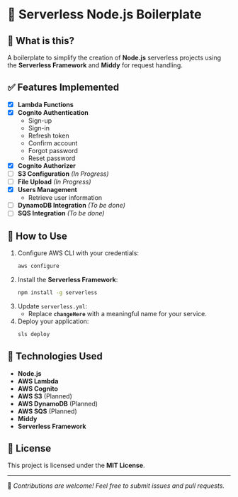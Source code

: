 # 🚀 Serverless Node.js Boilerplate

## 📌 What is this?
A boilerplate to simplify the creation of **Node.js** serverless projects using the **Serverless Framework** and **Middy** for request handling.

## ✅ Features Implemented
- [x] **Lambda Functions**
- [x] **Cognito Authentication**
  - Sign-up
  - Sign-in
  - Refresh token
  - Confirm account
  - Forgot password
  - Reset password
- [x] **Cognito Authorizer**
- [ ] **S3 Configuration** *(In Progress)*
- [ ] **File Upload** *(In Progress)*
- [x] **Users Management**
  - Retrieve user information
- [ ] **DynamoDB Integration** *(To be done)*
- [ ] **SQS Integration** *(To be done)*

## 🚀 How to Use
1. Configure AWS CLI with your credentials:
   ```sh
   aws configure
   ```
2. Install the **Serverless Framework**:
   ```sh
   npm install -g serverless
   ```
3. Update `serverless.yml`:
   - Replace **`changeHere`** with a meaningful name for your service.
4. Deploy your application:
   ```sh
   sls deploy
   ```

## 📌 Technologies Used
- **Node.js**
- **AWS Lambda**
- **AWS Cognito**
- **AWS S3** (Planned)
- **AWS DynamoDB** (Planned)
- **AWS SQS** (Planned)
- **Middy**
- **Serverless Framework**

## 📜 License
This project is licensed under the **MIT License**.

---

🎯 *Contributions are welcome! Feel free to submit issues and pull requests.*
